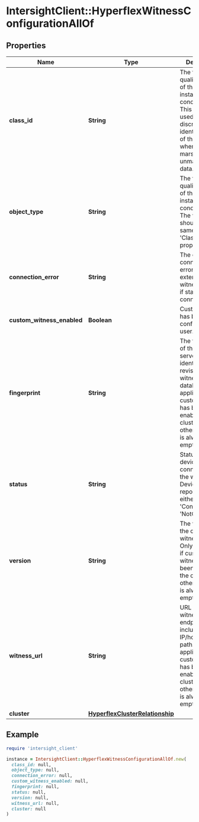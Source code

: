 # IntersightClient::HyperflexWitnessConfigurationAllOf

## Properties

| Name | Type | Description | Notes |
| ---- | ---- | ----------- | ----- |
| **class_id** | **String** | The fully-qualified name of the instantiated, concrete type. This property is used as a discriminator to identify the type of the payload when marshaling and unmarshaling data. | [default to &#39;hyperflex.WitnessConfiguration&#39;] |
| **object_type** | **String** | The fully-qualified name of the instantiated, concrete type. The value should be the same as the &#39;ClassId&#39; property. | [default to &#39;hyperflex.WitnessConfiguration&#39;] |
| **connection_error** | **String** | The detailed connection error to the external witness. Empty if status is connected. | [optional] |
| **custom_witness_enabled** | **Boolean** | Custom witness has been configured by user. | [optional] |
| **fingerprint** | **String** | The fingerprint of the witness server, identifies the revision of the witness servers database. Only applicable if custom witness has been enabled in the cluster, otherwise value is always empty. | [optional] |
| **status** | **String** | Status of the devices connection to the witness. Device will report status as either &#39;Connected&#39; or &#39;NotConnected&#39;. | [optional] |
| **version** | **String** | The version of the custom witness server. Only applicable if custom witness has been enabled in the cluster, otherwise value is always empty. | [optional] |
| **witness_url** | **String** | URL of the witness endpoint, including IP/host and path. Only applicable if custom witness has been enabled in the cluster, otherwise value is always empty. | [optional] |
| **cluster** | [**HyperflexClusterRelationship**](HyperflexClusterRelationship.md) |  | [optional] |

## Example

```ruby
require 'intersight_client'

instance = IntersightClient::HyperflexWitnessConfigurationAllOf.new(
  class_id: null,
  object_type: null,
  connection_error: null,
  custom_witness_enabled: null,
  fingerprint: null,
  status: null,
  version: null,
  witness_url: null,
  cluster: null
)
```

